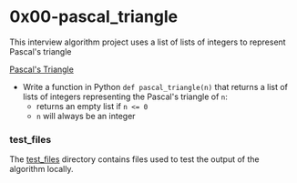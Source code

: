 # 0x00-pascal_triangle
This interview algorithm project uses a list of lists of integers to represent Pascal's triangle

[Pascal's Triangle](/0x00-pascal_triangle/0-pascal_triangle.py)
* Write a function in Python `def pascal_triangle(n)` that returns a list of lists of integers representing the Pascal's triangle of `n`:
  * returns an empty list if `n <= 0`
  * `n` will always be an integer

### test_files
The [test_files](/0x00-pascal_triangle/tests/) directory contains files used to test the output of the algorithm locally.